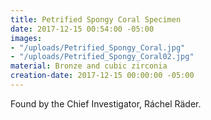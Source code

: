 ```yaml
---
title: Petrified Spongy Coral Specimen
date: 2017-12-15 00:54:00 -05:00
images:
- "/uploads/Petrified_Spongy_Coral.jpg"
- "/uploads/Petrified_Spongy_Coral02.jpg"
material: Bronze and cubic zirconia
creation-date: 2017-12-15 00:00:00 -05:00
---
```


Found by the Chief Investigator, Ráchel Räder.